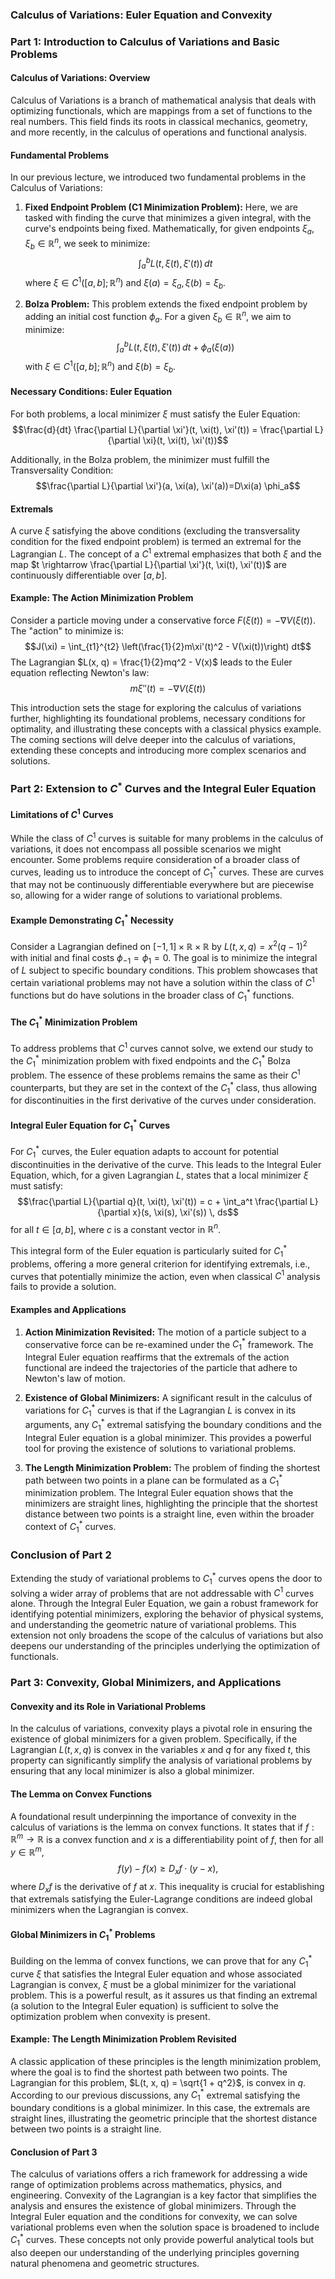 ### Calculus of Variations: Euler Equation and Convexity

### Part 1: Introduction to Calculus of Variations and Basic Problems

#### Calculus of Variations: Overview

Calculus of Variations is a branch of mathematical analysis that deals with optimizing functionals, which are mappings from a set of functions to the real numbers. This field finds its roots in classical mechanics, geometry, and more recently, in the calculus of operations and functional analysis.

#### Fundamental Problems

In our previous lecture, we introduced two fundamental problems in the Calculus of Variations:

1. **Fixed Endpoint Problem (C1 Minimization Problem):** Here, we are tasked with finding the curve that minimizes a given integral, with the curve's endpoints being fixed. Mathematically, for given endpoints $\xi_a, \xi_b \in \mathbb{R}^n$, we seek to minimize:
   $$\int_a^b L(t, \xi(t), \xi'(t)) \, dt$$
   where $\xi \in C^1([a, b]; \mathbb{R}^n)$ and $\xi(a) = \xi_a, \xi(b) = \xi_b$.

2. **Bolza Problem:** This problem extends the fixed endpoint problem by adding an initial cost function $\phi_a$. For a given $\xi_b \in \mathbb{R}^n$, we aim to minimize:
   $$\int_a^b L(t, \xi(t), \xi'(t)) \, dt + \phi_a(\xi(a))$$
   with $\xi \in C^1([a, b]; \mathbb{R}^n)$ and $\xi(b) = \xi_b$.

#### Necessary Conditions: Euler Equation

For both problems, a local minimizer $\xi$ must satisfy the Euler Equation:
$$\frac{d}{dt} \frac{\partial L}{\partial \xi'}(t, \xi(t), \xi'(t)) = \frac{\partial L}{\partial \xi}(t, \xi(t), \xi'(t))$$

Additionally, in the Bolza problem, the minimizer must fulfill the Transversality Condition:
$$\frac{\partial L}{\partial \xi'}(a, \xi(a), \xi'(a))=D\xi(a) \phi_a$$

#### Extremals

A curve $\xi$ satisfying the above conditions (excluding the transversality condition for the fixed endpoint problem) is termed an extremal for the Lagrangian $L$. The concept of a $C^1$ extremal emphasizes that both $\xi$ and the map $t \rightarrow \frac{\partial L}{\partial \xi'}(t, \xi(t), \xi'(t))$ are continuously differentiable over $[a, b]$.

#### Example: The Action Minimization Problem

Consider a particle moving under a conservative force $F(\xi(t)) = -\nabla V (\xi(t))$. The "action" to minimize is:
$$J(\xi) = \int_{t1}^{t2} \left(\frac{1}{2}m\xi'(t)^2 - V(\xi(t))\right) dt$$
The Lagrangian $L(x, q) = \frac{1}{2}mq^2 - V(x)$ leads to the Euler equation reflecting Newton's law:
$$m\xi''(t) = -\nabla V (\xi(t))$$

This introduction sets the stage for exploring the calculus of variations further, highlighting its foundational problems, necessary conditions for optimality, and illustrating these concepts with a classical physics example. The coming sections will delve deeper into the calculus of variations, extending these concepts and introducing more complex scenarios and solutions.




### Part 2: Extension to $C^*$ Curves and the Integral Euler Equation

#### Limitations of $C^1$ Curves

While the class of $C^1$ curves is suitable for many problems in the calculus of variations, it does not encompass all possible scenarios we might encounter. Some problems require consideration of a broader class of curves, leading us to introduce the concept of $C^*_1$ curves. These are curves that may not be continuously differentiable everywhere but are piecewise so, allowing for a wider range of solutions to variational problems.

#### Example Demonstrating $C^*_1$ Necessity

Consider a Lagrangian defined on $[−1, 1] \times \mathbb{R} \times \mathbb{R}$ by $L(t, x, q) = x^2(q − 1)^2$ with initial and final costs $\phi_{−1} = \phi_1 = 0$. The goal is to minimize the integral of $L$ subject to specific boundary conditions. This problem showcases that certain variational problems may not have a solution within the class of $C^1$ functions but do have solutions in the broader class of $C^*_1$ functions.

#### The $C^*_1$ Minimization Problem

To address problems that $C^1$ curves cannot solve, we extend our study to the $C^*_1$ minimization problem with fixed endpoints and the $C^*_1$ Bolza problem. The essence of these problems remains the same as their $C^1$ counterparts, but they are set in the context of the $C^*_1$ class, thus allowing for discontinuities in the first derivative of the curves under consideration.

#### Integral Euler Equation for $C^*_1$ Curves

For $C^*_1$ curves, the Euler equation adapts to account for potential discontinuities in the derivative of the curve. This leads to the Integral Euler Equation, which, for a given Lagrangian $L$, states that a local minimizer $\xi$ must satisfy:
$$\frac{\partial L}{\partial q}(t, \xi(t), \xi'(t)) = c + \int_a^t \frac{\partial L}{\partial x}(s, \xi(s), \xi'(s)) \, ds$$
for all $t \in [a, b]$, where $c$ is a constant vector in $\mathbb{R}^n$.

This integral form of the Euler equation is particularly suited for $C^*_1$ problems, offering a more general criterion for identifying extremals, i.e., curves that potentially minimize the action, even when classical $C^1$ analysis fails to provide a solution.

#### Examples and Applications

1. **Action Minimization Revisited:** The motion of a particle subject to a conservative force can be re-examined under the $C^*_1$ framework. The Integral Euler equation reaffirms that the extremals of the action functional are indeed the trajectories of the particle that adhere to Newton's law of motion.

2. **Existence of Global Minimizers:** A significant result in the calculus of variations for $C^*_1$ curves is that if the Lagrangian $L$ is convex in its arguments, any $C^*_1$ extremal satisfying the boundary conditions and the Integral Euler equation is a global minimizer. This provides a powerful tool for proving the existence of solutions to variational problems.

3. **The Length Minimization Problem:** The problem of finding the shortest path between two points in a plane can be formulated as a $C^*_1$ minimization problem. The Integral Euler equation shows that the minimizers are straight lines, highlighting the principle that the shortest distance between two points is a straight line, even within the broader context of $C^*_1$ curves.

### Conclusion of Part 2

Extending the study of variational problems to $C^*_1$ curves opens the door to solving a wider array of problems that are not addressable with $C^1$ curves alone. Through the Integral Euler Equation, we gain a robust framework for identifying potential minimizers, exploring the behavior of physical systems, and understanding the geometric nature of variational problems. This extension not only broadens the scope of the calculus of variations but also deepens our understanding of the principles underlying the optimization of functionals.


### Part 3: Convexity, Global Minimizers, and Applications

#### Convexity and its Role in Variational Problems

In the calculus of variations, convexity plays a pivotal role in ensuring the existence of global minimizers for a given problem. Specifically, if the Lagrangian $L(t, x, q)$ is convex in the variables $x$ and $q$ for any fixed $t$, this property can significantly simplify the analysis of variational problems by ensuring that any local minimizer is also a global minimizer.

#### The Lemma on Convex Functions

A foundational result underpinning the importance of convexity in the calculus of variations is the lemma on convex functions. It states that if $f: \mathbb{R}^m \to \mathbb{R}$ is a convex function and $x$ is a differentiability point of $f$, then for all $y \in \mathbb{R}^m$,
$$f(y) - f(x) \geq D_x f \cdot (y - x),$$
where $D_x f$ is the derivative of $f$ at $x$. This inequality is crucial for establishing that extremals satisfying the Euler-Lagrange conditions are indeed global minimizers when the Lagrangian is convex.

#### Global Minimizers in $C^*_1$ Problems

Building on the lemma of convex functions, we can prove that for any $C^*_1$ curve $\xi$ that satisfies the Integral Euler equation and whose associated Lagrangian is convex, $\xi$ must be a global minimizer for the variational problem. This is a powerful result, as it assures us that finding an extremal (a solution to the Integral Euler equation) is sufficient to solve the optimization problem when convexity is present.

#### Example: The Length Minimization Problem Revisited

A classic application of these principles is the length minimization problem, where the goal is to find the shortest path between two points. The Lagrangian for this problem, $L(t, x, q) = \sqrt{1 + q^2}$, is convex in $q$. According to our previous discussions, any $C^*_1$ extremal satisfying the boundary conditions is a global minimizer. In this case, the extremals are straight lines, illustrating the geometric principle that the shortest distance between two points is a straight line.


#### Conclusion of Part 3

The calculus of variations offers a rich framework for addressing a wide range of optimization problems across mathematics, physics, and engineering. Convexity of the Lagrangian is a key factor that simplifies the analysis and ensures the existence of global minimizers. Through the Integral Euler equation and the conditions for convexity, we can solve variational problems even when the solution space is broadened to include $C^*_1$ curves. These concepts not only provide powerful analytical tools but also deepen our understanding of the underlying principles governing natural phenomena and geometric structures.